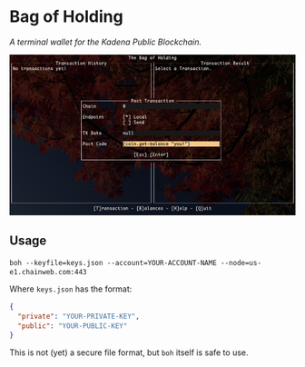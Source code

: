 # Bag of Holding

*A terminal wallet for the Kadena Public Blockchain.*

![Running a transaction.](screenshot.png)

## Usage

```
boh --keyfile=keys.json --account=YOUR-ACCOUNT-NAME --node=us-e1.chainweb.com:443
```

Where `keys.json` has the format:

```json
{
  "private": "YOUR-PRIVATE-KEY",
  "public": "YOUR-PUBLIC-KEY"
}
```

This is not (yet) a secure file format, but `boh` itself is safe to use.
